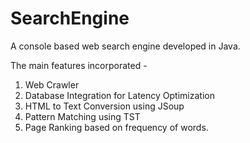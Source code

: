 # SearchEngine

A console based web search engine developed in Java.

The main features incorporated - 
1. Web Crawler
2. Database Integration for Latency Optimization
3. HTML to Text Conversion using JSoup
4. Pattern Matching using TST
5. Page Ranking based on frequency of words.
